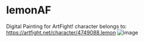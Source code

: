 # lemonAF

Digital Painting for ArtFight!
character belongs to: https://artfight.net/character/4749088.lemon
![image](https://github.com/user-attachments/assets/5c2b0122-1cb1-43ed-8ac5-d63fa6d9d5a8)

